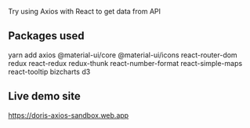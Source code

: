 Try using Axios with React to get data from API

## Packages used

yarn add axios @material-ui/core @material-ui/icons react-router-dom redux react-redux redux-thunk react-number-format react-simple-maps react-tooltip bizcharts d3

## Live demo site

https://doris-axios-sandbox.web.app